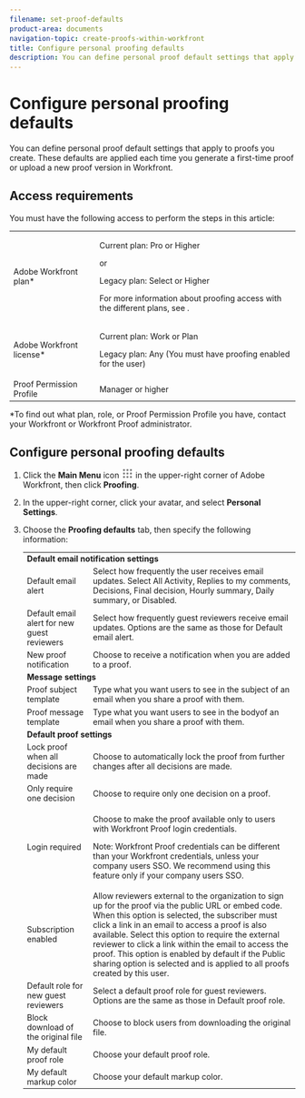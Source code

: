 ```yaml
---
filename: set-proof-defaults
product-area: documents
navigation-topic: create-proofs-within-workfront
title: Configure personal proofing defaults
description: You can define personal proof default settings that apply to proofs you create. These defaults are applied each time you generate a first-time proof or upload a new proof version in Workfront.
---
```


# Configure personal proofing defaults

You can define personal proof default settings that apply to proofs you create. These defaults are applied each time you generate a first-time proof or upload a new proof version in Workfront.

## Access requirements

You must have the following access to perform the steps in this article:

<table style="table-layout:auto"> 
 <col> 
 <col> 
 <tbody> 
  <tr> 
   <td role="rowheader">Adobe Workfront plan*</td> 
   <td> <p>Current plan: Pro or Higher</p> <p>or</p> <p>Legacy plan: Select or Higher</p> <p>For more information about proofing access with the different plans, see .</p> </td> 
  </tr> 
  <tr> 
   <td role="rowheader">Adobe Workfront license*</td> 
   <td> <p>Current plan: Work or Plan</p> <p>Legacy plan: Any (You must have proofing enabled for the user)</p> </td> 
  </tr> 
  <tr> 
   <td role="rowheader">Proof Permission Profile </td> 
   <td>Manager or higher</td> 
  </tr> 
 </tbody> 
</table>

&#42;To find out what plan, role, or Proof Permission Profile you have, contact your Workfront or Workfront Proof administrator.

## Configure personal proofing defaults

1. Click the **Main Menu** icon ![](assets/main-menu-icon.png) in the upper-right corner of Adobe Workfront, then click **Proofing**.

1. In the upper-right corner, click your avatar, and select **Personal Settings**. 
1. Choose the **Proofing defaults** tab, then specify the following information:

   <table style="table-layout:auto"> 
    <col> 
    <col> 
    <tbody> 
     <tr> 
      <td colspan="2"><strong>Default email notification settings</strong> </td> 
     </tr> 
     <tr> 
      <td>Default email alert</td> 
      <td>Select how frequently the user receives email updates. Select All Activity, Replies to my comments, Decisions, Final decision, Hourly summary, Daily summary, or Disabled.</td> 
     </tr> 
     <tr> 
      <td>Default email alert for new guest reviewers</td> 
      <td>Select how frequently guest reviewers receive email updates. Options are the same as those for Default email alert.</td> 
     </tr> 
     <tr> 
      <td>New proof notification</td> 
      <td>Choose to receive a notification when you are added to a proof.</td> 
     </tr> 
     <tr> 
      <td colspan="2"><strong>Message settings</strong> </td> 
     </tr> 
     <tr> 
      <td>Proof subject template</td> 
      <td>Type what you want users to see in the subject of an email when you share a proof with them.</td> 
     </tr> 
     <tr> 
      <td>Proof message template</td> 
      <td>Type what you want users to see in the bodyof an email when you share a proof with them.</td> 
     </tr> 
     <tr> 
      <td colspan="2"><strong>Default proof settings</strong> </td> 
     </tr> 
     <tr> 
      <td>Lock proof when all decisions are made</td> 
      <td>Choose to automatically lock the proof from further changes after all decisions are made.</td> 
     </tr> 
     <tr> 
      <td>Only require one decision</td> 
      <td>Choose to require only one decision on a proof.</td> 
     </tr> 
     <tr> 
      <td>Login required</td> 
      <td> <p>Choose to make the proof available only to users with Workfront Proof login credentials.</p> <p>Note: Workfront Proof credentials can be different than your Workfront credentials, unless your company users SSO. We recommend using this feature only if your company users SSO.</p> </td> 
     </tr> 
     <tr> 
      <td>Subscription enabled</td> 
      <td>Allow reviewers external to the organization to sign up for the proof via the public URL or embed code. When this option is selected, the subscriber must click a link in an email to access a proof is also available. Select this option to require the external reviewer to click a link within the email to access the proof. This option is enabled by default if the Public sharing option is selected and is applied to all proofs created by this user. </td> 
     </tr> 
     <tr> 
      <td>Default role for new guest reviewers</td> 
      <td>Select a default proof role for guest reviewers. Options are the same as those in Default proof role.</td> 
     </tr> 
     <tr> 
      <td>Block download of the original file</td> 
      <td>Choose to block users from downloading the original file. </td> 
     </tr> 
     <tr> 
      <td>My default proof role</td> 
      <td>Choose your default proof role. </td> 
     </tr> 
     <tr> 
      <td>My default markup color</td> 
      <td>Choose your default markup color. </td> 
     </tr> 
    </tbody> 
   </table>

